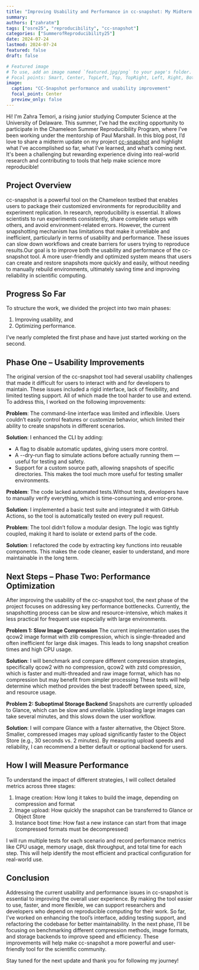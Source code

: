```yaml
---
title: "Improving Usability and Performance in cc-snapshot: My Midterm Update"
summary:
authors: ["zahratm"]
tags: ["osre25", "reproducibility", "cc-snapshot"]
categories: ["SummerofReproducibility25"]
date: 2024-07-24
lastmod: 2024-07-24
featured: false
draft: false

# Featured image
# To use, add an image named `featured.jpg/png` to your page's folder.
# Focal points: Smart, Center, TopLeft, Top, TopRight, Left, Right, BottomLeft, Bottom, BottomRight.
image:
  caption: "CC-Snapshot performance and usability improvement"
  focal_point: Center
  preview_only: false
---
```

Hi! I'm Zahra Temori, a rising junior studying Computer Science at the University of Delaware. This summer, I’ve had the exciting opportunity to participate in the Chameleon Summer Reproducibility Program, where I’ve been working under the mentorship of Paul Marshall.
In this blog post, I’d love to share a midterm update on my project [cc-snapshot](https://github.com/ChameleonCloud/cc-snapshot) and highlight what I’ve accomplished so far, what I’ve learned, and what’s coming next. It's been a challenging but rewarding experience diving into real-world research and contributing to tools that help make science more reproducible!

## Project Overview 

cc-snapshot is a powerful tool on the Chameleon testbed that enables users to package their customized environments for reproducibility and experiment replication. In research, reproducibility is essential. It allows scientists to run experiments consistently, share complete setups with others, and avoid environment-related errors. However, the current snapshotting mechanism has limitations that make it unreliable and inefficient, particularly in terms of usability and performance. These issues can slow down workflows and create barriers for users trying to reproduce results.Our goal is to improve both the usability and performance of the cc-snapshot tool. A more user-friendly and optimized system means that users can create and restore snapshots more quickly and easily, without needing to manually rebuild environments, ultimately saving time and improving reliability in scientific computing.

## Progress So Far

To structure the work, we divided the project into two main phases:
  1. Improving usability, and
  2. Optimizing performance.

I’ve nearly completed the first phase and have just started working on the second.

## Phase One – Usability Improvements

The original version of the cc-snapshot tool had several usability challenges that made it difficult for users to interact with and for developers to maintain. These issues included a rigid interface, lack of flexibility, and limited testing support. All of which made the tool harder to use and extend.
To address this, I worked on the following improvements:

**Problem**: The command-line interface was limited and inflexible. Users couldn’t easily control features or customize behavior, which limited their ability to create snapshots in different scenarios.

**Solution**: I enhanced the CLI by adding:
- A flag to disable automatic updates, giving users more control.
- A --dry-run flag to simulate actions before actually running them — useful for testing and safety.
- Support for a custom source path, allowing snapshots of specific directories. This makes the tool much more useful for testing smaller environments.
 
**Problem**: The code lacked automated tests.Without tests, developers have to manually verify everything, which is time-consuming and error-prone.

**Solution**: I implemented a basic test suite and integrated it with GitHub Actions, so the tool is automatically tested on every pull request.

**Problem**: The tool didn’t follow a modular design. The logic was tightly coupled, making it hard to isolate or extend parts of the code.

**Solution**: I refactored the code by extracting key functions into reusable components. This makes the code cleaner, easier to understand, and more maintainable in the long term.

## Next Steps – Phase Two: Performance Optimization

After improving the usability of the cc-snapshot tool, the next phase of the project focuses on addressing key performance bottlenecks. Currently, the snapshotting process can be slow and resource-intensive, which makes it less practical for frequent use especially with large environments.

**Problem 1: Slow Image Compression** The current implementation uses the qcow2 image format with zlib compression, which is single-threaded and often inefficient for large disk images. This leads to long snapshot creation times and high CPU usage.

**Solution**: I will benchmark and compare different compression strategies, specifically qcow2 with no compression, qcow2 with zstd compression, which is faster and multi-threaded
and raw image format, which has no compression but may benefit from simpler processing These tests will help determine which method provides the best tradeoff between speed, size, and resource usage.

**Problem 2: Suboptimal Storage Backend** Snapshots are currently uploaded to Glance, which can be slow and unreliable. Uploading large images can take several minutes, and this slows down the user workflow.

**Solution**: I will compare Glance with a faster alternative, the Object Store. Smaller, compressed images may upload significantly faster to the Object Store (e.g., 30 seconds vs. 2 minutes). By measuring upload speeds and reliability, I can recommend a better default or optional backend for users.

## How I will Measure Performance 

To understand the impact of different strategies, I will collect detailed metrics across three stages:
1. Image creation: How long it takes to build the image, depending on compression and format
2. Image upload: How quickly the snapshot can be transferred to Glance or Object Store
3. Instance boot time: How fast a new instance can start from that image (compressed formats must be decompressed)

I will run multiple tests for each scenario and record performance metrics like CPU usage, memory usage, disk throughput, and total time for each step. This will help identify the most efficient and practical configuration for real-world use. 

## Conclusion

Addressing the current usability and performance issues in cc-snapshot is essential to improving the overall user experience. By making the tool easier to use, faster, and more flexible, we can support researchers and developers who depend on reproducible computing for their work. So far, I’ve worked on enhancing the tool’s interface, adding testing support, and refactoring the codebase for better maintainability. In the next phase, I’ll be focusing on benchmarking different compression methods, image formats, and storage backends to improve speed and efficiency.
These improvements will help make cc-snapshot a more powerful and user-friendly tool for the scientific community. 

Stay tuned for the next update and thank you for following my journey!


